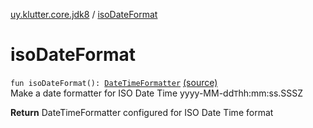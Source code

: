 [uy.klutter.core.jdk8](index.md) / [isoDateFormat](.)


# isoDateFormat
<code>fun isoDateFormat(): [DateTimeFormatter](http://docs.oracle.com/javase/6/docs/api/java/time/format/DateTimeFormatter.html)</code> [(source)](https://github.com/kohesive/klutter/blob/master/core-jdk8/src/main/kotlin/uy/klutter/core/jdk8/Dates.kt#L19)<br/>
Make a date formatter for ISO Date Time yyyy-MM-dd`T`hh:mm:ss.SSSZ

**Return**
DateTimeFormatter configured for ISO Date Time format


